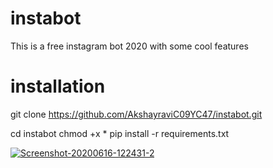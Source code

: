 # instabot
This is a free instagram bot 2020 with some cool features
# installation

git clone https://github.com/AkshayraviC09YC47/instabot.git

cd instabot
chmod +x *
pip install -r requirements.txt

<a href="https://ibb.co/pJ20Gys"><img src="https://i.ibb.co/4PWm9dD/Screenshot-20200616-122431-2.png" alt="Screenshot-20200616-122431-2" border="0"></a>
